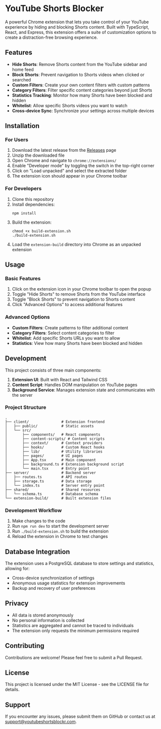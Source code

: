 # YouTube Shorts Blocker

A powerful Chrome extension that lets you take control of your YouTube experience by hiding and blocking Shorts content. Built with TypeScript, React, and Express, this extension offers a suite of customization options to create a distraction-free browsing experience.

## Features

- **Hide Shorts**: Remove Shorts content from the YouTube sidebar and home feed
- **Block Shorts**: Prevent navigation to Shorts videos when clicked or searched
- **Custom Filters**: Create your own content filters with custom patterns
- **Category Filters**: Filter specific content categories beyond just Shorts
- **Statistics Tracking**: Monitor how many Shorts have been blocked and hidden
- **Whitelist**: Allow specific Shorts videos you want to watch
- **Cross-device Sync**: Synchronize your settings across multiple devices

## Installation

### For Users

1. Download the latest release from the [Releases](https://github.com/youtubeshortsblockr/extension/releases) page
2. Unzip the downloaded file
3. Open Chrome and navigate to `chrome://extensions/`
4. Enable "Developer mode" by toggling the switch in the top-right corner
5. Click on "Load unpacked" and select the extracted folder
6. The extension icon should appear in your Chrome toolbar

### For Developers

1. Clone this repository
2. Install dependencies:
   ```
   npm install
   ```
3. Build the extension:
   ```
   chmod +x build-extension.sh
   ./build-extension.sh
   ```
4. Load the `extension-build` directory into Chrome as an unpacked extension

## Usage

### Basic Features

1. Click on the extension icon in your Chrome toolbar to open the popup
2. Toggle "Hide Shorts" to remove Shorts from the YouTube interface
3. Toggle "Block Shorts" to prevent navigation to Shorts content
4. Click "Advanced Options" to access additional features

### Advanced Options

- **Custom Filters**: Create patterns to filter additional content
- **Category Filters**: Select content categories to filter
- **Whitelist**: Add specific Shorts URLs you want to allow
- **Statistics**: View how many Shorts have been blocked and hidden

## Development

This project consists of three main components:

1. **Extension UI**: Built with React and Tailwind CSS
2. **Content Script**: Handles DOM manipulation on YouTube pages
3. **Background Service**: Manages extension state and communicates with the server

### Project Structure

```
.
├── client/               # Extension frontend
│   ├── public/           # Static assets
│   └── src/
│       ├── components/   # React components
│       ├── content-scripts/ # Content scripts
│       ├── context/      # Context providers
│       ├── hooks/        # Custom React hooks
│       ├── lib/          # Utility libraries
│       ├── pages/        # UI pages
│       ├── App.tsx       # Main component
│       ├── background.ts # Extension background script
│       └── main.tsx      # Entry point
├── server/               # Backend server
│   ├── routes.ts         # API routes
│   ├── storage.ts        # Data storage
│   └── index.ts          # Server entry point
├── shared/               # Shared resources
│   └── schema.ts         # Database schema
└── extension-build/      # Built extension files
```

### Development Workflow

1. Make changes to the code
2. Run `npm run dev` to start the development server
3. Run `./build-extension.sh` to build the extension
4. Reload the extension in Chrome to test changes

## Database Integration

The extension uses a PostgreSQL database to store settings and statistics, allowing for:

- Cross-device synchronization of settings
- Anonymous usage statistics for extension improvements
- Backup and recovery of user preferences

## Privacy

- All data is stored anonymously
- No personal information is collected
- Statistics are aggregated and cannot be traced to individuals
- The extension only requests the minimum permissions required

## Contributing

Contributions are welcome! Please feel free to submit a Pull Request.

## License

This project is licensed under the MIT License - see the LICENSE file for details.

## Support

If you encounter any issues, please submit them on GitHub or contact us at support@youtubeshortsblockr.com.